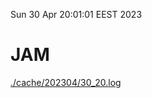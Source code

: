 Sun 30 Apr 20:01:01 EEST 2023
# JAM
<a href='./cache/202304/30_20.log'>./cache/202304/30_20.log</a>

